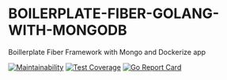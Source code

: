 # BOILERPLATE-FIBER-GOLANG-WITH-MONGODB
Boillerplate Fiber Framework with Mongo and Dockerize app

[![Maintainability](https://api.codeclimate.com/v1/badges/9939b6fff13c68d4f61e/maintainability)](https://codeclimate.com/github/firmanJS/boillerplate-fiber/maintainability)
[![Test Coverage](https://api.codeclimate.com/v1/badges/9939b6fff13c68d4f61e/test_coverage)](https://codeclimate.com/github/firmanJS/boillerplate-fiber/test_coverage)
[![Go Report Card](https://goreportcard.com/badge/github.com/firmanJS/boillerplate-fiber)](https://goreportcard.com/report/github.com/firmanJS/boillerplate-fiber)



